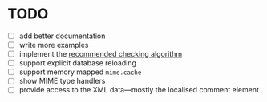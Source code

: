TODO
====

 - [ ] add better documentation
 - [ ] write more examples
 - [ ] implement the [recommended checking algorithm][check]
 - [ ] support explicit database reloading
 - [ ] support memory mapped `mime.cache`
 - [ ] show MIME type handlers
 - [ ] provide access to the XML data—mostly the localised comment element

[check]: https://specifications.freedesktop.org/shared-mime-info-spec/shared-mime-info-spec-latest.html#idm46152099188256

